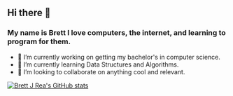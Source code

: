## Hi there 👋

### My name is Brett I love computers, the internet, and learning to program for them.

- 🔭 I’m currently working on getting my bachelor's in computer science.
- 🌱 I’m currently learning Data Structures and Algorithms.
- 👯 I’m looking to collaborate on anything cool and relevant.
<!--
**brettjrea/brettjrea** is a ✨ _special_ ✨ repository because its `README.md` (this file) appears on your GitHub profile.

Here are some ideas to get you started:

- 🔭 I’m currently working on getting my bachelor's in computer science.
- 🌱 I’m currently learning Data Structures and Algorithms.
- 👯 I’m looking to collaborate on 
- 🤔 I’m looking for help with ...
- 💬 Ask me about ...
- 📫 How to reach me: ...
- 😄 Pronouns: ...
- ⚡ Fun fact: ...
-->
[![Brett J Rea's GitHub stats](https://github-readme-stats.vercel.app/api?username=brettjrea&show_icons=true&theme=transparent)](https://github.com/brettjrea/github-readme-stats)
